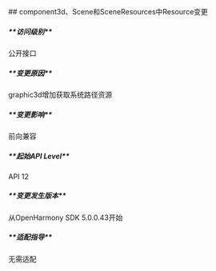 \## component3d、Scene和SceneResources中Resource变更

##### \*\*访问级别\*\*

公开接口

##### \*\*变更原因\*\*

graphic3d增加获取系统路径资源

##### \*\*变更影响\*\*

前向兼容

##### \*\*起始API Level\*\*

API 12

##### \*\*变更发生版本\*\*

从OpenHarmony SDK 5.0.0.43开始

##### \*\*适配指导\*\*

无需适配
